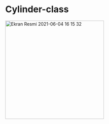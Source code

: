 # Cylinder-class


<img width="311" alt="Ekran Resmi 2021-06-04 16 15 32" src="https://user-images.githubusercontent.com/50278401/120900235-6c2a9700-c63c-11eb-9050-b880954b8d4c.png">
